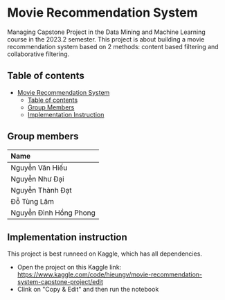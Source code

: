 # Movie Recommendation System
Managing Capstone Project in the Data Mining and Machine Learning course in the 2023.2 semester. This project is about building a movie recommendation system based on 2 methods: content based filtering and collaborative filtering.

## Table of contents

- [Movie Recommendation System](#)
  - [Table of contents](#table-of-contents)
  - [Group Members](#group-members)
  - [Implementation Instruction](#implementation-instruction)

## Group members


| Name                   | 
| :-------------         | 
| Nguyễn Văn Hiếu        | 
| Nguyễn Như Đại         |
| Nguyễn Thành Đạt       | 
| Đỗ Tùng Lâm            | 
| Nguyễn Đình Hồng Phong | 

## Implementation instruction
This project is best runneed on Kaggle, which has all dependencies.

- Open the project on this Kaggle link: https://www.kaggle.com/code/hieungv/movie-recommendation-system-capstone-project/edit
- Clink on "Copy & Edit" and then run the notebook
